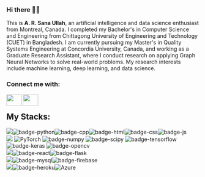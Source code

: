 ### Hi there 👋👋
This is <b>A. R. Sana Ullah</b>, an artificial intelligence and data science enthusiast from Montreal, Canada. I completed my Bachelor's in Computer Science and Engineering from Chittagong University of Engineering and Technology (CUET) in Bangladesh. I am currently pursuing my Master's in Quality Systems Engineering at Concordia University, Canada, and working as a Graduate Research Assistant, where I conduct research on applying Graph Neural Networks to solve real-world problems. My research interests include machine learning, deep learning, and data science.

<h3 align="left">Connect me with:</h3>
<a href="https://www.linkedin.com/in/a-r-sana-ullah-756738175/">
  <img align="left" alt="" height="30" width="40" src="https://github.com/gauravghongde/social-icons/blob/master/SVG/Color/LinkedIN.svg" />
</a>
<a href="https://www.facebook.com/a.r.sanaullh.abid">
  <img align="left" alt="" height="30" width="40" src="https://github.com/gauravghongde/social-icons/blob/master/SVG/Color/Facebook.svg" />
</a> <br>

<!-- <img src="https://komarev.com/ghpvc/?username=Sanaullah1604050&style=plastic&color=ff4d4d"> // Visitor counter
 -->

## My Stacks:
<img src="https://img.shields.io/badge/Languages-8a2be2?style=for-the-badge&logo=shell&logoColor=FFFFFF">![badge-python](https://img.shields.io/badge/Python-211e1b?style=for-the-badge&logo=Python&logoColor=#3776AB&labelColor=211e1b)![badge-cpp](https://img.shields.io/badge/c%2B%2B-211e1b?style=for-the-badge&logo=c%2B%2B&logoColor=#00599C&labelColor=211e1b)![badge-html](https://img.shields.io/badge/HTML5-211e1b?style=for-the-badge&logo=HTML5&logoColor=#E34F26labelColor=211e1b)![badge-css](https://img.shields.io/badge/CSS3-211e1b?style=for-the-badge&logo=CSS3&logoColor=#1572B6labelColor=211e1b)![badge-js](https://img.shields.io/badge/JavaScript-211e1b?style=for-the-badge&logo=JavaScript&logoColor=#F7DF1E&labelColor=211e1b)<br/>
<img src="https://img.shields.io/badge/ML Libraries-8a2be2?style=for-the-badge&logo=Testing Library&logoColor=FFFFFF">
![PyTorch](https://img.shields.io/badge/PyTorch-211e1b?style=for-the-badge&logo=PyTorch&logoColor=white)
![badge-numpy](https://img.shields.io/badge/NumPy-211e1b?style=for-the-badge&logo=NumPy&logoColor=#013243&labelColor=211e1b)
![badge-scipy](https://img.shields.io/badge/SciPy-211e1b?style=for-the-badge&logo=SciPy&logoColor=#8CAAE6&labelColor=211e1b)
![badge-tensorflow](https://img.shields.io/badge/TensorFlow-211e1b?style=for-the-badge&logo=TensorFlow&logoColor=#FF6F00&labelColor=211e1b)
![badge-keras](https://img.shields.io/badge/Keras-211e1b?style=for-the-badge&logo=Keras&logoColor=#D00000&labelColor=211e1b)
![badge-opencv](https://img.shields.io/badge/OpenCV-211e1b?style=for-the-badge&logo=OpenCV&logoColor=#5C3EE8&labelColor=211e1b)<br/>
<img src="https://img.shields.io/badge/Frameworks-8a2be2?style=for-the-badge&logo=IPFS&logoColor=FFFFFF">![badge-react](https://img.shields.io/badge/React-211e1b?style=for-the-badge&logo=React&logoColor=#61DAFB&labelColor=211e1b)![badge-flask](https://img.shields.io/badge/Flask-211e1b?style=for-the-badge&logo=Flask&logoColor=#000000&labelColor=211e1b)<br/>
<img src="https://img.shields.io/badge/Databases-8a2be2?style=for-the-badge&logo=databricks&logoColor=FFFFFF">![badge-mysql](https://img.shields.io/badge/MySQL-211e1b?style=for-the-badge&logo=MySQL&logoColor=#4479A1&labelColor=211e1b)![badge-firebase](https://img.shields.io/badge/Firebase-211e1b?style=for-the-badge&logo=Firebase&logoColor=#FFCA28&labelColor=211e1b)<br/>
<img src="https://img.shields.io/badge/Cloud Platforms-8a2be2?style=for-the-badge&logo=Cloudflare&logoColor=FFFFFF">![badge-heroku](https://img.shields.io/badge/Heroku-211e1b?style=for-the-badge&logo=Heroku&logoColor=#430098&labelColor=211e1b)![Azure](https://img.shields.io/badge/azure-211e1b?style=for-the-badge&logo=microsoftazure&logoColor=#0078D4)

<!--------------
📈 My Github Stats
<p align="center"> <img src="https://github-readme-stats.vercel.app/api?username=Sanaullah1604050&show_icons=true&theme=gotham" alt="sana16" />
  
<p align="center"> <img src="https://github-readme-streak-stats.herokuapp.com?user=Sanaullah1604050&theme=gotham"/>
-------------->
